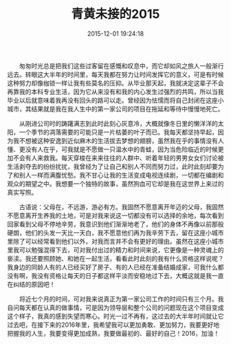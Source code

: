 ﻿---
abbrlink: 1394521917
categories:
- 生活感悟
date: 2015-12-01 19:24:18
description: 这段文字描述了作者在毕业后工作生活的挣扎和迷茫。作者决定不再从事本科专业相关工作，感受到内心对生活的不满和追求独特故事的渴望。对于父母的辛劳和衰老，作者有着无奈和内疚之情，感觉在小城市里的生活是对自己精神的亵渎。作者面对同龄人的房车结婚，感到自己的迟滞和无奈。在工作中遇到困难和失望，但希望在未来更加勇敢、努力，成熟自己，追求更好的生活。
slug: 1394521917
tags:
- 成长
- 感悟
- 生活
title: 青黄未接的2015
---

&emsp;&emsp;匆匆时光总是把我们这些过客留在感慨和叹息中，而它却如风之旅人一般渐行远去。转眼这大半年的时间里，每天我都在努力让时间发挥它的意义，可是有时候这种努力却像枷锁一样让我有些莫名的压抑。从毕业那天起，我就决定这辈子不会再靠我的本科专业生活，因为它从来没有和我的内心发生过强烈的共鸣，所以当我毕业以后就意味着我再没有回头的路可以走。曾经因为怯懦而将自己封闭在这座小城市，其结果就是我在我人生中的第一家公司的项目在拖延和等待中慢慢地死亡。

<!--more-->

&emsp;&emsp;从刚进公司时的踌躇满志到此时此刻心灰意冷，大概就像冬日里的懒洋洋的太阳，一个季节的凋落需要的可能只是一片枯萎的叶子而已。我每天都坚持早起，因为我不想被这种安逸到近似麻木的生活拔去梦想的翅膀，虽然我在乎的事情没有人懂、更没有人在乎，可我就是不愿做一只温水中的青蛙，因为当危险临近的时候更加不会有人来救我。每天穿梭在来来往往的人群中、听着年轻的男男女女们讨论被生活剥夺去的纷纷扰扰，我曾经为了让自己和别人不同而努力过，此时此刻却要为了和别人一样而满腹忧愁。我不甘心让我的生活变成电视连续剧，一切都在编剧和观众的期望之中。我想要一个独特的故事，虽然狗血可它却是我在这世界上来过的真实写照。



&emsp;&emsp;古语说：父母在，不远游，游必有方。我固然不愿意离开年迈的父母，我固然不愿意离开生养我的土地，可是对我来说这一切都没有可以选择的余地，每次看到回家看到父母不停地辛劳，我意识到他们渐渐地老了，他们的身体不再像以前那般硬朗，他们的头发一天比一天白，我不愿意他们再为我辛劳下去，留在这座小城市里除了可以经常看到他们以外，对我而言并不会有更好的理由。虽然在这座小城市里我可以勉强混得下去，可对我付出过的精力和时间来说，它更像是一种灵魂上的亵渎。我还要照顾她、和她在一起生活，看看此时此刻的我有什么资格这样说呢？我身边的同龄人有的人已经买好了房子、有的人已经在准备结婚成家，可我什么都没有啊，我没有资格让每天的日子都这样平淡而安稳地过下去，大概这就是我一直在纠结的原因吧！

&emsp;&emsp;将近七个月的时间，可对我来说真正为第一家公司工作的时间只有三个月。我自问每天都在认真的做事情，可是因为领导层和整个公司的问题现在这个项目变成这个样子，我真的感到失望而寒心。时光一过不再有，这过去的大半年时间就让它过去吧，在接下来的2016年里，我希望我可以更加勇敢、更加努力，我要更好地把握我的人生，我要变得更加成熟，我要做最初的、最好的自己！2016，加油！